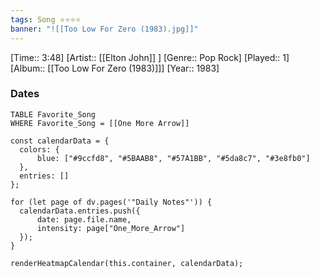 ```yaml
---
tags: Song ⭐⭐⭐⭐ 
banner: "![[Too Low For Zero (1983).jpg]]"
---
```

[Time:: 3:48]
[Artist:: [[Elton John]] ]
[Genre:: Pop Rock]
[Played:: 1]
[Album:: [[Too Low For Zero (1983)]]]
[Year:: 1983]
### Dates
````dataview
TABLE Favorite_Song
WHERE Favorite_Song = [[One More Arrow]]
````
  ```dataviewjs
const calendarData = { 
	colors: { 
		blue: ["#9ccfd8", "#5BAAB8", "#57A1BB", "#5da8c7", "#3e8fb0"] 
	}, 
	entries: [] 
}; 

for (let page of dv.pages('"Daily Notes"')) { 
	calendarData.entries.push({ 
		date: page.file.name, 
		intensity: page["One_More_Arrow"]
	}); 
} 

renderHeatmapCalendar(this.container, calendarData);
```

